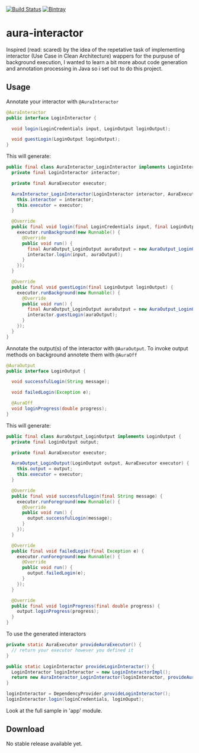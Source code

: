 [![Build Status](https://travis-ci.org/toteto/aura-interactor.svg?branch=master)](https://travis-ci.org/toteto/aura-interactor)
[![Bintray](https://img.shields.io/bintray/v/toteto/maven/Aura-Interactor.svg)](https://bintray.com/toteto/maven/Aura-Interactor)
# aura-interactor
Inspired (read: scared) by the idea of the repetative task of implementing interactor (Use Case in Clean Architecture) wappers for the purpuse of background execution, I wanted to learn a bit more about code generation and annotation processing in Java so i set out to do this project.

## Usage
Annotate your interactor with `@AuraInteractor`
```java
@AuraInteractor
public interface LoginInteractor {

  void login(LoginCredentials input, LoginOutput loginOutput);

  void guestLogin(LoginOutput loginOutput);
}
```

This will generate:
```java
public final class AuraInteractor_LoginInteractor implements LoginInteractor {
  private final LoginInteractor interactor;

  private final AuraExecutor executor;

  AuraInteractor_LoginInteractor(LoginInteractor interactor, AuraExecutor executor) {
    this.interactor = interactor;
    this.executor = executor;
  }

  @Override
  public final void login(final LoginCredentials input, final LoginOutput loginOutput) {
    executor.runBackground(new Runnable() {
      @Override
      public void run() {
        final AuraOutput_LoginOutput auraOutput = new AuraOutput_LoginOutput(loginOutput, executor);
        interactor.login(input, auraOutput);
      }
    });
  }

  @Override
  public final void guestLogin(final LoginOutput loginOutput) {
    executor.runBackground(new Runnable() {
      @Override
      public void run() {
        final AuraOutput_LoginOutput auraOutput = new AuraOutput_LoginOutput(loginOutput, executor);
        interactor.guestLogin(auraOutput);
      }
    });
  }
}
```

Annotate the output(s) of the interactor with `@AuraOutput`. To invoke output methods on background annotete them with `@AuraOff`
```java
@AuraOutput
public interface LoginOutput {

  void successfulLogin(String message);

  void failedLogin(Exception e);

  @AuraOff
  void loginProgress(double progress);
}
```

This will generate:
```java
public final class AuraOutput_LoginOutput implements LoginOutput {
  private final LoginOutput output;

  private final AuraExecutor executor;

  AuraOutput_LoginOutput(LoginOutput output, AuraExecutor executor) {
    this.output = output;
    this.executor = executor;
  }

  @Override
  public final void successfulLogin(final String message) {
    executor.runForeground(new Runnable() {
      @Override
      public void run() {
        output.successfulLogin(message);
      }
    });
  }

  @Override
  public final void failedLogin(final Exception e) {
    executor.runForeground(new Runnable() {
      @Override
      public void run() {
        output.failedLogin(e);
      }
    });
  }

  @Override
  public final void loginProgress(final double progress) {
    output.loginProgress(progress);
  }
}
```

To use the generated interactors
```java
private static AuraExecutor provideAuraExecutor() {
  // return your executor however you defined it
}

public static LoginInteractor provideLoginInteractor() {
  LoginInteractor loginInteractor = new LoginInteractorImpl();
  return new AuraInteractor_LoginInteractor(loginInteractor, provideAuraExecutor());
}
```
```java
loginInteractor = DependencyProvider.provideLoginInteractor();
loginInteractor.login(loginCredentials, loginOuput);
```

Look at the full sample in 'app' module.

## Download
No stable release available yet.
